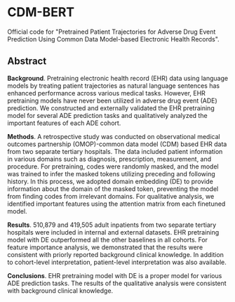 # CDM-BERT

Official code for "Pretrained Patient Trajectories for Adverse Drug Event Prediction Using Common Data Model-based Electronic Health Records".

## Abstract
**Background**. Pretraining electronic health record (EHR) data using language models by treating patient trajectories as natural language sentences has enhanced performance across various medical tasks. However, EHR pretraining models have never been utilized in adverse drug event (ADE) prediction. We constructed and externally validated the EHR pretraining model for several ADE prediction tasks and qualitatively analyzed the important features of each ADE cohort.


**Methods**. A retrospective study was conducted on observational medical outcomes partnership (OMOP)-common data model (CDM) based EHR data from two separate tertiary hospitals. The data included patient information in various domains such as diagnosis, prescription, measurement, and procedure. For pretraining, codes were randomly masked, and the model was trained to infer the masked tokens utilizing preceding and following history. In this process, we adopted domain embedding (DE) to provide information about the domain of the masked token, preventing the model from finding codes from irrelevant domains. For qualitative analysis, we identified important features using the attention matrix from each finetuned model.

**Results**. 510,879 and 419,505 adult inpatients from two separate tertiary hospitals were included in internal and external datasets. EHR pretraining model with DE outperformed all the other baselines in all cohorts. For feature importance analysis, we demonstrated that the results were consistent with priorly reported background clinical knowledge. In addition to cohort-level interpretation, patient-level interpretation was also available.

**Conclusions**. EHR pretraining model with DE is a proper model for various ADE prediction tasks. The results of the qualitative analysis were consistent with background clinical knowledge.

